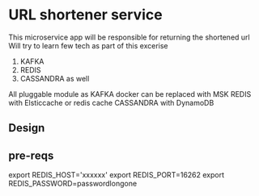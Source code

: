 # URL shortener service

This microservice app will be responsible for returning the shortened url
Will try to learn few tech as part of this excerise

1. KAFKA
2. REDIS
3. CASSANDRA as well 


All pluggable module as KAFKA docker can be replaced with MSK
REDIS with Elsticcache or redis cache
CASSANDRA with DynamoDB


## Design

## pre-reqs

export REDIS_HOST='xxxxxx'
export REDIS_PORT=16262
export REDIS_PASSWORD=passwordlongone

